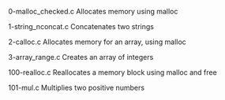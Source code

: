 0-malloc_checked.c Allocates memory using malloc

1-string_nconcat.c Concatenates two strings

2-calloc.c Allocates memory for an array, using malloc

3-array_range.c Creates an array of integers

100-realloc.c Reallocates a memory block using malloc and free

101-mul.c Multiplies two positive numbers
